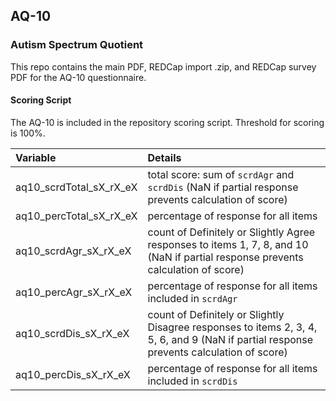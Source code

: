 ## AQ-10
### Autism Spectrum Quotient

This repo contains the main PDF, REDCap import .zip, and REDCap survey PDF for the AQ-10 questionnaire.


#### Scoring Script
The AQ-10 is included in the repository scoring script. Threshold for scoring is 100%.

| Variable | Details |
| :--  | :--  |
| aq10_scrdTotal_sX_rX_eX | total score: sum of `scrdAgr` and `scrdDis` (NaN if partial response prevents calculation of score) |
| aq10_percTotal_sX_rX_eX | percentage of response for all items |
| aq10_scrdAgr_sX_rX_eX | count of Definitely or Slightly Agree responses to items 1, 7, 8, and 10 (NaN if partial response prevents calculation of score) |
| aq10_percAgr_sX_rX_eX | percentage of response for all items included in `scrdAgr` |
| aq10_scrdDis_sX_rX_eX | count of Definitely or Slightly Disagree responses to items 2, 3, 4, 5, 6, and 9 (NaN if partial response prevents calculation of score) |
| aq10_percDis_sX_rX_eX | percentage of response for all items included in `scrdDis` |


